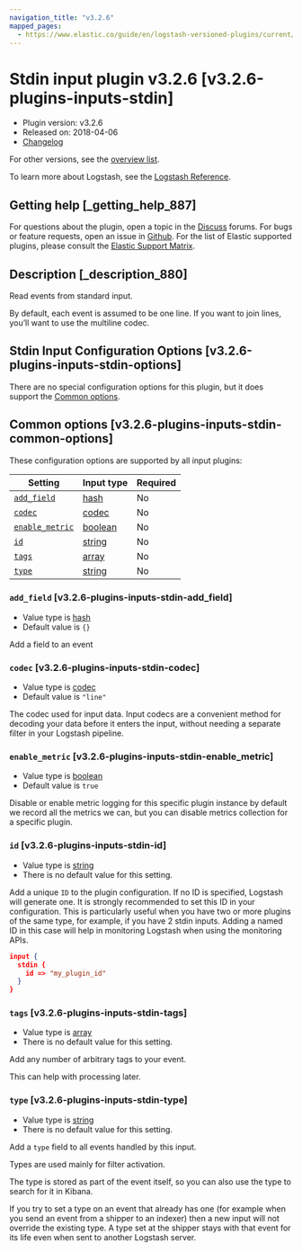 ```yaml
---
navigation_title: "v3.2.6"
mapped_pages:
  - https://www.elastic.co/guide/en/logstash-versioned-plugins/current/v3.2.6-plugins-inputs-stdin.html
---
```


# Stdin input plugin v3.2.6 [v3.2.6-plugins-inputs-stdin]


* Plugin version: v3.2.6
* Released on: 2018-04-06
* [Changelog](https://github.com/logstash-plugins/logstash-input-stdin/blob/v3.2.6/CHANGELOG.md)

For other versions, see the [overview list](input-stdin-index.md).

To learn more about Logstash, see the [Logstash Reference](logstash://reference/index.md).

## Getting help [_getting_help_887]

For questions about the plugin, open a topic in the [Discuss](http://discuss.elastic.co) forums. For bugs or feature requests, open an issue in [Github](https://github.com/logstash-plugins/logstash-input-stdin). For the list of Elastic supported plugins, please consult the [Elastic Support Matrix](https://www.elastic.co/support/matrix#matrix_logstash_plugins).


## Description [_description_880]

Read events from standard input.

By default, each event is assumed to be one line. If you want to join lines, you’ll want to use the multiline codec.


## Stdin Input Configuration Options [v3.2.6-plugins-inputs-stdin-options]

There are no special configuration options for this plugin, but it does support the [Common options](v3-2-6-plugins-inputs-stdin.md#v3.2.6-plugins-inputs-stdin-common-options).


## Common options [v3.2.6-plugins-inputs-stdin-common-options]

These configuration options are supported by all input plugins:

| Setting | Input type | Required |
| --- | --- | --- |
| [`add_field`](v3-2-6-plugins-inputs-stdin.md#v3.2.6-plugins-inputs-stdin-add_field) | [hash](logstash://reference/configuration-file-structure.md#hash) | No |
| [`codec`](v3-2-6-plugins-inputs-stdin.md#v3.2.6-plugins-inputs-stdin-codec) | [codec](logstash://reference/configuration-file-structure.md#codec) | No |
| [`enable_metric`](v3-2-6-plugins-inputs-stdin.md#v3.2.6-plugins-inputs-stdin-enable_metric) | [boolean](logstash://reference/configuration-file-structure.md#boolean) | No |
| [`id`](v3-2-6-plugins-inputs-stdin.md#v3.2.6-plugins-inputs-stdin-id) | [string](logstash://reference/configuration-file-structure.md#string) | No |
| [`tags`](v3-2-6-plugins-inputs-stdin.md#v3.2.6-plugins-inputs-stdin-tags) | [array](logstash://reference/configuration-file-structure.md#array) | No |
| [`type`](v3-2-6-plugins-inputs-stdin.md#v3.2.6-plugins-inputs-stdin-type) | [string](logstash://reference/configuration-file-structure.md#string) | No |

### `add_field` [v3.2.6-plugins-inputs-stdin-add_field]

* Value type is [hash](logstash://reference/configuration-file-structure.md#hash)
* Default value is `{}`

Add a field to an event


### `codec` [v3.2.6-plugins-inputs-stdin-codec]

* Value type is [codec](logstash://reference/configuration-file-structure.md#codec)
* Default value is `"line"`

The codec used for input data. Input codecs are a convenient method for decoding your data before it enters the input, without needing a separate filter in your Logstash pipeline.


### `enable_metric` [v3.2.6-plugins-inputs-stdin-enable_metric]

* Value type is [boolean](logstash://reference/configuration-file-structure.md#boolean)
* Default value is `true`

Disable or enable metric logging for this specific plugin instance by default we record all the metrics we can, but you can disable metrics collection for a specific plugin.


### `id` [v3.2.6-plugins-inputs-stdin-id]

* Value type is [string](logstash://reference/configuration-file-structure.md#string)
* There is no default value for this setting.

Add a unique `ID` to the plugin configuration. If no ID is specified, Logstash will generate one. It is strongly recommended to set this ID in your configuration. This is particularly useful when you have two or more plugins of the same type, for example, if you have 2 stdin inputs. Adding a named ID in this case will help in monitoring Logstash when using the monitoring APIs.

```json
input {
  stdin {
    id => "my_plugin_id"
  }
}
```


### `tags` [v3.2.6-plugins-inputs-stdin-tags]

* Value type is [array](logstash://reference/configuration-file-structure.md#array)
* There is no default value for this setting.

Add any number of arbitrary tags to your event.

This can help with processing later.


### `type` [v3.2.6-plugins-inputs-stdin-type]

* Value type is [string](logstash://reference/configuration-file-structure.md#string)
* There is no default value for this setting.

Add a `type` field to all events handled by this input.

Types are used mainly for filter activation.

The type is stored as part of the event itself, so you can also use the type to search for it in Kibana.

If you try to set a type on an event that already has one (for example when you send an event from a shipper to an indexer) then a new input will not override the existing type. A type set at the shipper stays with that event for its life even when sent to another Logstash server.



